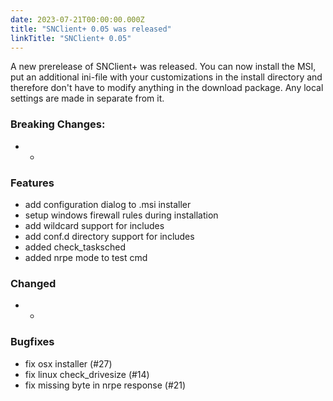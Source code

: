 ```yaml
---
date: 2023-07-21T00:00:00.000Z
title: "SNClient+ 0.05 was released"
linkTitle: "SNClient+ 0.05"
---
```

A new prerelease of SNClient+ was released.
You can now install the MSI, put an additional ini-file with your customizations in the install directory and therefore don't have to modify anything in the download package. Any local settings are made in separate from it.
### Breaking Changes:
* -
### Features
* add configuration dialog to .msi installer
* setup windows firewall rules during installation
* add wildcard support for includes
* add conf.d directory support for includes
* added check_tasksched
* added nrpe mode to test cmd
### Changed
* -
### Bugfixes
* fix osx installer (#27)
* fix linux check_drivesize (#14)
* fix missing byte in nrpe response (#21)
